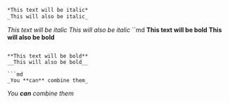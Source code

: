 ```md
*This text will be italic*
_This will also be italic_
```
*This text will be italic*
_This will also be italic_
``md
**This text will be bold**
__This will also be bold__
```

**This text will be bold**
__This will also be bold__

```md
_You **can** combine them_
```
_You **can** combine them_
